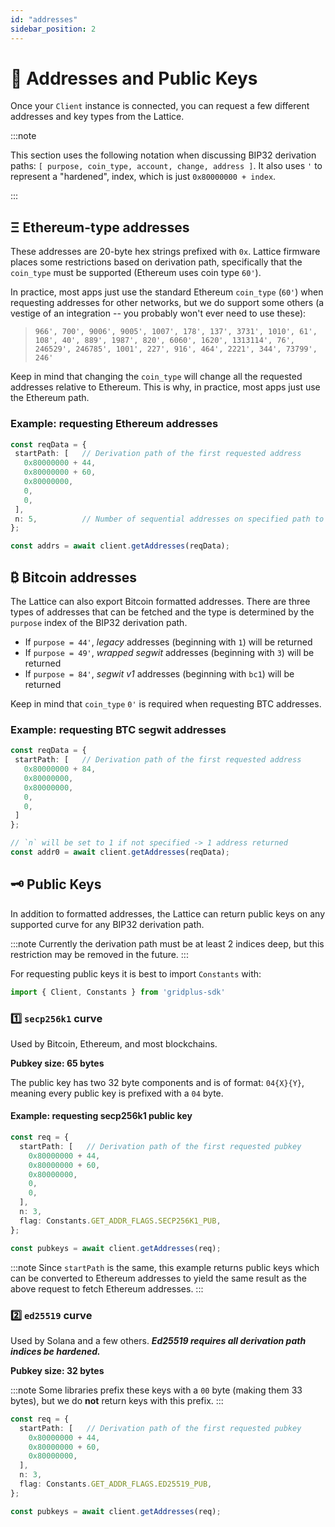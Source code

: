 ```yaml
---
id: "addresses"
sidebar_position: 2
---
```


# 🔑 Addresses and Public Keys

Once your `Client` instance is connected, you can request a few different addresses and key types from the Lattice.

:::note

This section uses the following notation when discussing BIP32 derivation paths: `[ purpose, coin_type, account, change, address ]`. It also uses `'` to represent a "hardened", index, which is just `0x80000000 + index`.

:::

## Ξ Ethereum-type addresses

These addresses are 20-byte hex strings prefixed with `0x`. Lattice firmware places some restrictions based on derivation path, specifically that the `coin_type` must be supported (Ethereum uses coin type `60'`).

In practice, most apps just use the standard Ethereum `coin_type` (`60'`) when requesting addresses for other networks, but we do support some others (a vestige of an integration -- you probably won't ever need to use these): 

> `966', 700', 9006', 9005', 1007', 178', 137', 3731', 1010', 61', 108', 40', 889', 1987', 820', 6060', 1620', 1313114', 76', 246529', 246785', 1001', 227', 916', 464', 2221', 344', 73799', 246'`

Keep in mind that changing the `coin_type` will change all the requested addresses relative to Ethereum. This is why, in practice, most apps just use the Ethereum path.

### Example: requesting Ethereum addresses

```ts
const reqData = {
 startPath: [   // Derivation path of the first requested address
   0x80000000 + 44,
   0x80000000 + 60,
   0x80000000,
   0,
   0,
 ],
 n: 5,          // Number of sequential addresses on specified path to return (max 10)
};

const addrs = await client.getAddresses(reqData);
```

## ₿ Bitcoin addresses

The Lattice can also export Bitcoin formatted addresses. There are three types of addresses that can be fetched and the type is determined by the `purpose` index of the BIP32 derivation path.

* If `purpose = 44'`, *legacy* addresses (beginning with `1`) will be returned
* If `purpose = 49'`, *wrapped segwit* addresses (beginning with `3`) will be returned
* If `purpose = 84'`, *segwit v1* addresses (beginning with `bc1`) will be returned

Keep in mind that `coin_type` `0'` is required when requesting BTC addresses.

### Example: requesting BTC segwit addresses

```ts
const reqData = {
 startPath: [   // Derivation path of the first requested address
   0x80000000 + 84,
   0x80000000,
   0x80000000,
   0,
   0,
 ]
};

// `n` will be set to 1 if not specified -> 1 address returned
const addr0 = await client.getAddresses(reqData);
```

## 🗝️ Public Keys

In addition to formatted addresses, the Lattice can return public keys on any supported curve for any BIP32 derivation path.

:::note
Currently the derivation path must be at least 2 indices deep, but this restriction may be removed in the future.
:::

For requesting public keys it is best to import `Constants` with:

```ts
import { Client, Constants } from 'gridplus-sdk'
```

### 1️⃣ `secp256k1` curve

Used by Bitcoin, Ethereum, and most blockchains.

**Pubkey size: 65 bytes**

The public key has two 32 byte components and is of format: `04{X}{Y}`, meaning every public key is prefixed with a `04` byte.

#### Example: requesting secp256k1 public key

```ts
const req = {
  startPath: [   // Derivation path of the first requested pubkey
    0x80000000 + 44,
    0x80000000 + 60,
    0x80000000,
    0,
    0,
  ],
  n: 3,
  flag: Constants.GET_ADDR_FLAGS.SECP256K1_PUB,
};

const pubkeys = await client.getAddresses(req);
```

:::note
Since `startPath` is the same, this example returns public keys which can be converted to Ethereum addresses to yield the same result as the above request to fetch Ethereum addresses.
:::

### 2️⃣ `ed25519` curve

Used by Solana and a few others. ***Ed25519 requires all derivation path indices be hardened.***

**Pubkey size: 32 bytes**

:::note
Some libraries prefix these keys with a `00` byte (making them 33 bytes), but we do **not** return keys with this prefix.
:::

```ts
const req = {
  startPath: [   // Derivation path of the first requested pubkey
    0x80000000 + 44,
    0x80000000 + 60,
    0x80000000,
  ],
  n: 3,
  flag: Constants.GET_ADDR_FLAGS.ED25519_PUB,
};

const pubkeys = await client.getAddresses(req);
```
